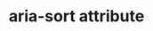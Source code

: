 ---
{
  "title": "aria-sort attribute",
  "description": "Indicates if items in a table or grid are sorted in ascending or descending order.",
  "category": "aria",
  "keywords": [
    "aria-sort attribute"
  ],
  "last_test_date": "2020-09-08",
  "test_results_url": "https://a11ysupport.io/tech/aria/aria-sort_attribute",
  "stats": {
    "jaws": {
      "chrome": {
        "85": "a"
      },
      "ie": {
        "11": "a"
      },
      "firefox": {
        "80": "a"
      }
    },
    "narrator": {
      "edge": {
        "85": "a"
      }
    },
    "nvda": {
      "chrome": {
        "85": "a"
      },
      "firefox": {
        "80": "a"
      },
      "ie": {
        "11": "u"
      }
    },
    "orca": {
      "firefox": {
        "85": "a"
      }
    },
    "vo_ios": {
      "ios_saf": {
        "13.6.1": "a"
      }
    },
    "vo_macos": {
      "safari": {
        "13.1.2": "a"
      }
    },
    "talkback": {
      "and_chr": {
        "85": "a"
      },
      "and_ff": {
        "80": "u"
      }
    }
  },
  "links": {
    "ARIA spec for aria-sort": "https://www.w3.org/TR/wai-aria-1.1/#aria-sort"
  }
}
---
